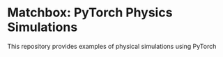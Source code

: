 # Matchbox: PyTorch Physics Simulations

This repository provides examples of physical simulations using PyTorch